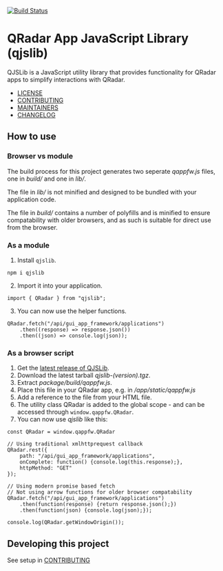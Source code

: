[![Build Status](https://travis-ci.com/IBM/qjslib.svg?branch=master)](https://travis-ci.com/IBM/qjslib)
# QRadar App JavaScript Library (qjslib)
QJSLib is a JavaScript utility library that provides functionality for QRadar apps to simplify interactions with QRadar.
* [LICENSE](LICENSE)
* [CONTRIBUTING](CONTRIBUTING.md)
* [MAINTAINERS](MAINTAINERS.md)
* [CHANGELOG](CHANGELOG.md)

## How to use
### Browser vs module
The build process for this project generates two seperate *qappfw.js* files, one in *build/* and one in *lib/*. 

The file in *lib/* is not minified and designed to be bundled with your application code.

The file in *build/* contains a number of polyfills and is minified to ensure compatability with older browsers, and as such is suitable for direct use from the browser. 

### As a module

1. Install `qjslib`.
```
npm i qjslib
```
2. Import it into your application.
```
import { QRadar } from "qjslib";
```
3. You can now use the helper functions.
```
QRadar.fetch("/api/gui_app_framework/applications")
	.then((response) => response.json())
	.then((json) => console.log(json));
```

### As a browser script
1. Get the [latest release of QJSLib](https://github.com/IBM/qjslib/releases). 
2. Download the latest tarball *qjslib-(version).tgz*. 
3. Extract *package/build/qappfw.js*.
4. Place this file in your QRadar app, e.g. in */app/static/qappfw.js*
5. Add a reference to the file from your HTML file.
6. The utility class QRadar is added to the global scope - and can be accessed through `window.qappfw.QRadar`.
7. You can now use *qjslib* like this:
```
const QRadar = window.qappfw.QRadar

// Using traditional xmlhttprequest callback
QRadar.rest({
	path: "/api/gui_app_framework/applications",
	onComplete: function() {console.log(this.response);},
	httpMethod: "GET"
});

// Using modern promise based fetch
// Not using arrow functions for older browser compatability
QRadar.fetch("/api/gui_app_framework/applications")
	.then(function(response) {return response.json();})
	.then(function(json) {console.log(json);});

console.log(QRadar.getWindowOrigin());
```

## Developing this project
See setup in [CONTRIBUTING](CONTRIBUTING.md#Setup)
